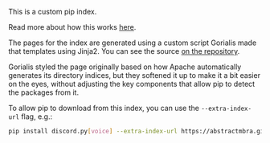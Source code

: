 This is a custom pip index.

Read more about how this works [here](https://packaging.python.org/guides/hosting-your-own-index/).

The pages for the index are generated using a custom script Gorialis made that templates using Jinja2. You can see the source [on the repository](https://github.com/AbstractUmbra/abstractumbra.github.io/tree/main/pip).

Gorialis styled the page originally based on how Apache automatically generates its directory indices, but they softened it up to make it a bit easier on the eyes, without adjusting the key components that allow pip to detect the packages from it.

To allow pip to download from this index, you can use the `--extra-index-url` flag, e.g.:

```bash
pip install discord.py[voice] --extra-index-url https://abstractmbra.github.io/pip/
```
